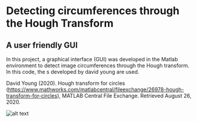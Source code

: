 # Detecting circumferences through the Hough Transform
## A user friendly GUI


In this project, a graphical interface (GUI) was developed in the Matlab environment to detect image circumferences through the Hough transform.
In this code, the s developed by david young are used.

David Young (2020). 
Hough transform for circles (https://www.mathworks.com/matlabcentral/fileexchange/26978-hough-transform-for-circles), MATLAB Central File Exchange. Retrieved August 26, 2020.

![alt text](https://github.com/mfaysoares/Matlab-Codes/blob/master/hough_transform/guide.png)
